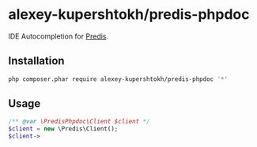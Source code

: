 alexey-kupershtokh/predis-phpdoc
================================

IDE Autocompletion for [Predis](https://github.com/nrk/predis).

Installation
------------
```bash
php composer.phar require alexey-kupershtokh/predis-phpdoc '*'
```

Usage
-----
```php
/** @var \PredisPhpdoc\Client $client */
$client = new \Predis\Client();
$client->
```
